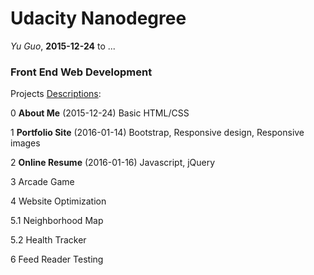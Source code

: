 # Udacity Nanodegree
_Yu Guo_, **2015-12-24** to ...

### Front End Web Development

Projects [Descriptions](https://www.udacity.com/wiki/nd001#!#nanodegree-projects):

0 **About Me** (2015-12-24) Basic HTML/CSS

1 **Portfolio Site** (2016-01-14) Bootstrap, Responsive design, Responsive images

2 **Online Resume** (2016-01-16) Javascript, jQuery

3 Arcade Game

4 Website Optimization

5.1 Neighborhood Map

5.2 Health Tracker

6 Feed Reader Testing